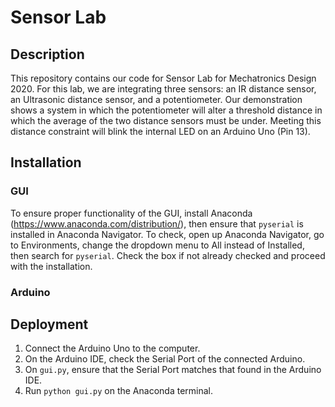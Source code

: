 # Sensor Lab

## Description
This repository contains our code for Sensor Lab for Mechatronics Design 2020. For this lab, we are integrating three sensors: an IR distance sensor, an Ultrasonic distance sensor, and a potentiometer. Our demonstration shows a system in which the potentiometer will alter a threshold distance in which the average of the two distance sensors must be under. Meeting this distance constraint will blink the internal LED on an Arduino Uno (Pin 13).

## Installation

### GUI
To ensure proper functionality of the GUI, install Anaconda (https://www.anaconda.com/distribution/), then ensure that ```pyserial``` is installed in Anaconda Navigator. To check, open up Anaconda Navigator, go to Environments, change the dropdown menu to All instead of Installed, then search for ```pyserial```. Check the box if not already checked and proceed with the installation.

### Arduino

## Deployment
1. Connect the Arduino Uno to the computer.
2. On the Arduino IDE, check the Serial Port of the connected Arduino.
3. On ```gui.py```, ensure that the Serial Port matches that found in the Arduino IDE.
4. Run ```python gui.py``` on the Anaconda terminal.
